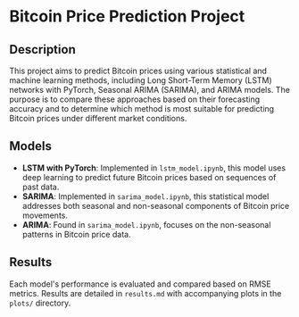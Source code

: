 # Bitcoin Price Prediction Project

## Description
This project aims to predict Bitcoin prices using various statistical and machine learning methods, including Long Short-Term Memory (LSTM) networks with PyTorch, Seasonal ARIMA (SARIMA), and ARIMA models. The purpose is to compare these approaches based on their forecasting accuracy and to determine which method is most suitable for predicting Bitcoin prices under different market conditions.

## Models
- **LSTM with PyTorch**: Implemented in `lstm_model.ipynb`, this model uses deep learning to predict future Bitcoin prices based on sequences of past data.
- **SARIMA**: Implemented in `sarima_model.ipynb`, this statistical model addresses both seasonal and non-seasonal components of Bitcoin price movements.
- **ARIMA**: Found in `sarima_model.ipynb`, focuses on the non-seasonal patterns in Bitcoin price data.

## Results
Each model's performance is evaluated and compared based on RMSE metrics. Results are detailed in `results.md` with accompanying plots in the `plots/` directory.
